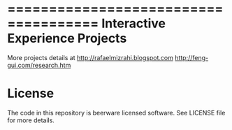 =====================================
Interactive Experience Projects
=====================================

More projects details at 
http://rafaelmizrahi.blogspot.com
http://feng-gui.com/research.htm

License
=====================================
The code in this repository is beerware licensed software.
See LICENSE file for more details.
